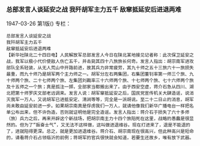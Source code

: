 ### 总部发言人谈延安之战  我歼胡军主力五千  敌窜抵延安后进退两难

1947-03-26
第1版()
专栏：

    总部发言人谈延安之战
    我歼胡军主力五千
    敌窜抵延安后进退两难
    【新华社陕北二十四日电】人民解放军总部发言人今日在陕北某地接见记者称：此次保卫延安之战，我军以极小代价使敌人伤亡五千，并击毙其四十八旅旅长何奇。发言人指出：胡宗南军进攻部队全系轻装，从无人荒山中开路前进，故其兵力非常疲劳，其九十师之五十三旅六十一旅损失最重，而九十师乃是胡军两个主力师之一。胡军分左右两集团，右集团董钊率第一师三个旅、九十师两个旅、二十七师两个旅、左集团刘戡率三十六师两个旅、十七师两个旅、七十六师两个旅及十五师之一个旅；真是孤注一掷，全部家当都搬出来了。由于西安空虚，蒋介石急从四川、湖北把第十师罗庆文部老远调来。发言人说：胡军窜抵延安之后，国民党宣传机关大肆造谣，说消灭我军一万人，又说胡军已进抵安定、清涧等等，完全是一派胡说。至二十二日止的消息，胡军尚未敢由延安前进一步。如果胡宗南真是俘虏我们一万人，就请他像我们新华广播电台一样把名单公布出来，但不许伪造，否则就证明他是完全造谣。发言人指出：蒋介石于损失了六十多师（旅）兵力之后，再来开辟这个新战场，把胡宗南主力十四个旅陷死在这里，战略的愚蠢是很显然的。但为了“振奋士气”，又无法不这样做，这叫做进退维谷。现在打进来了，退是不能退的了，进就陷得更深。总之，就是更加进退维谷。蒋介石、胡宗南现在很高兴，但此种高兴是短命的，请看蒋介石占领临沂的前例；蒋胡军的官兵很快就会知道，若要生还故乡，唯有放下武器。

